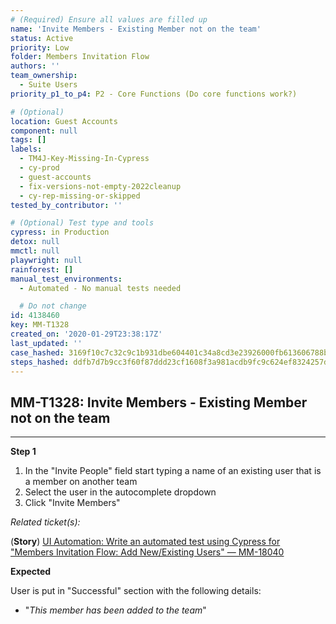 ```yaml
---
# (Required) Ensure all values are filled up
name: 'Invite Members - Existing Member not on the team'
status: Active
priority: Low
folder: Members Invitation Flow
authors: ''
team_ownership:
  - Suite Users
priority_p1_to_p4: P2 - Core Functions (Do core functions work?)

# (Optional)
location: Guest Accounts
component: null
tags: []
labels:
  - TM4J-Key-Missing-In-Cypress
  - cy-prod
  - guest-accounts
  - fix-versions-not-empty-2022cleanup
  - cy-rep-missing-or-skipped
tested_by_contributor: ''

# (Optional) Test type and tools
cypress: in Production
detox: null
mmctl: null
playwright: null
rainforest: []
manual_test_environments:
  - Automated - No manual tests needed

  # Do not change
id: 4138460
key: MM-T1328
created_on: '2020-01-29T23:38:17Z'
last_updated: ''
case_hashed: 3169f10c7c32c9c1b931dbe604401c34a8cd3e23926000fb613606788bc98e960f169b3469608418f29c963e3c723c3b
steps_hashed: ddfb7d7b9cc3f60f87ddd23cf1608f3a981acdb9fc9c624ef8324257de9754be7fab2283b376ba90f81afd8c25e9d753
---
```


<!-- (Auto-generated) Based on frontmatter's "key" and "name" -->

## MM-T1328: Invite Members - Existing Member not on the team

---

**Step 1**

1. In the "Invite People" field start typing a name of an existing user that is a member on another team
2. Select the user in the autocomplete dropdown
3. Click "Invite Members"

_Related ticket(s):_

(**Story**) [UI Automation: Write an automated test using Cypress for "Members Invitation Flow: Add New/Existing Users" — MM-18040](https://mattermost.atlassian.net/browse/MM-18040)

**Expected**

User is put in "Successful" section with the following details:

- "_This member has been added to the team_"

